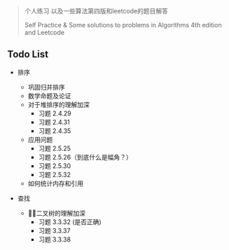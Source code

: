 > 个人练习 以及一些算法第四版和leetcode的题目解答
>
> Self Practice & Some solutions to problems in Algorithms 4th edition and Leetcode

## Todo List

* 排序
    * 巩固归并排序
    * 数学命题及论证
    * 对于堆排序的理解加深
        * 习题 2.4.29
        * 习题 2.4.31
        * 习题 2.4.35
    * 应用问题
        * 习题 2.5.25
        * 习题 2.5.26（到底什么是幅角？）
        * 习题 2.5.30
        * 习题 2.5.32
    * 如何统计内存和引用

* 查找
    * 二叉树的理解加深
        * 习题 3.3.32 (是否正确)
        * 习题 3.3.37
        * 习题 3.3.38

